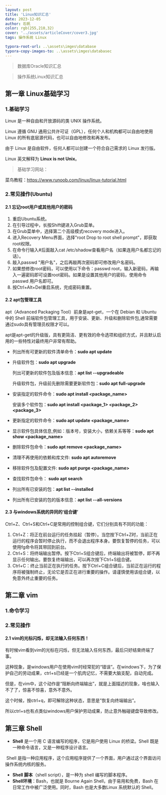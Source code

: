 ```yaml
---
layout: post
title: 'Linux知识汇总'
date: 2023-12-05
author: 石帆
color: rgb(255,210,32)
cover: '../assets/articleCover/cover3.jpg'
tags: 操作系统 Linux

typora-root-url: ..\assets\imges\database
typora-copy-images-to: ..\assets\imges\databasec
---
```


> 数据库Oracle知识汇总

> 操作系统Linux知识汇总

## 第一章 Linux基础学习

### 1.基础学习

Linux 是一种自由和开放源码的类 UNIX 操作系统。

Linux 遵循 GNU 通用公共许可证（GPL），任何个人和机构都可以自由地使用 Linux 的所有底层源代码，也可以自由地修改和再发布。

由于 Linux 是自由软件，任何人都可以创建一个符合自己需求的 Linux 发行版。

Linux 英文解释为 **Linux is not Unix**。



> 基础学习网站：

菜鸟教程：https://www.runoob.com/linux/linux-tutorial.html





### 2.常见操作(Ubuntu)

#### 2.1 忘记root用户或其他用户的密码

1. 重启Ubuntu系统。
2. 在引导过程中，长按Shift键进入Grub菜单。
3. 在Grub菜单中，选择第二个高级模式recovery mode进入。
4. 进入Recovery Menu界面，选择"root Drop to root shell prompt"，即获取root权限。
5. 在命令行输入#后面敲入cat /etc/shadow查看用户名（如果连用户名都忘记的话）。
6. 敲入passwd "用户名"，之后再敲两次密码即可修改用户名密码。
7. 如果想修改root密码，可以使用以下命令：passwd root，输入新密码，再输入一遍密码即可设置root密码。如果是设置其他用户的密码，使用命令passwd 用户名即可。
8. 按Ctrl+Alt+Del重启系统，完成密码重置。



#### 2.2 apt包管理工具

apt（Advanced Packaging Tool）前身是apt-get，一个在 Debian 和 Ubuntu 中的 Shell 前端软件包管理工具，用于安装、更新、升级和删除软件包,通常需要通过sudo具有管理员权限才可以。

apt是apt-get的升级版，具有更简洁、更有效的命令选项和组织方式，并且默认启用的一些特性对最终用户非常有帮助。

- 列出所有可更新的软件清单命令：**sudo apt update**

- 升级软件包：**sudo apt upgrade**

  列出可更新的软件包及版本信息：**apt list --upgradeable**

  升级软件包，升级前先删除需要更新软件包：**sudo apt full-upgrade**

- 安装指定的软件命令：**sudo apt install <package_name>**

  安装多个软件包：**sudo apt install <package_1> <package_2> <package_3>**

- 更新指定的软件命令：**sudo apt update <package_name>**

- 显示软件包具体信息,例如：版本号，安装大小，依赖关系等等：**sudo apt show <package_name>**

- 删除软件包命令：**sudo apt remove <package_name>**

- 清理不再使用的依赖和库文件: **sudo apt autoremove**

- 移除软件包及配置文件: **sudo apt purge <package_name>**

- 查找软件包命令： **sudo apt search <keyword>**

- 列出所有已安装的包：**apt list --installed**

- 列出所有已安装的包的版本信息：**apt list --all-versions**



#### 2.3 与windows系统的异同的‘组合键’ 

Ctrl+Z、Ctrl+S和Ctrl+C是常用的控制组合键，它们分别具有不同的功能：

1. Ctrl+Z：将正在前台运行的任务挂起（暂停）。当您按下Ctrl+Z时，当前正在运行的程序会暂时停止执行，而不会退出程序本身。要恢复暂停的任务，可以使用fg命令将其带回到前台。
2. Ctrl+S：将终端输出暂停。按下Ctrl+S组合键后，终端输出将被暂停，即不再显示任何输出。要恢复终端输出，可以再次按下Ctrl+S组合键。
3. Ctrl+C：终止当前正在执行的任务。按下Ctrl+C组合键后，当前正在运行的程序将被强制终止，无论它是否正在进行重要的操作。请谨慎使用该组合键，以免意外终止重要的任务。



## 第二章 vim

### 1.命令学习



### 2.常见操作

#### 2.1 vim的光标闪烁，却无法输入任何东西！

有时候vim看到vim的光标在闪烁，但无法输入任何东西，最后只好结束终端了事。

这种现象，是windows用户在使用vim时经常犯的“错误”。在windows下，为了保护自己的劳动成果，ctrl+s已经是一个肌肉记忆，不需要大脑支配，自动完成。

但是，在vim中，这个动作是“阻断向终端输出”，就是上面描述的现象，啥也输入不了了，惊喜不惊喜，意外不意外。

这个时候，按ctrl+q，即可解除这种状态，意思是”恢复向终端输出”。

所以ctrl+s也有点类似windows用户保护劳动成果，防止意外触碰键盘导致修改。



## 第三章 Shell

- **Shell** 是一个用 C 语言编写的程序，它是用户使用 Linux 的桥梁。Shell 既是一种命令语言，又是一种程序设计语言。

​		Shell 是指一种应用程序，这个应用程序提供了一个界面，用户通过这个界面访问操作系统内核的服务。

- **Shell 脚本**（shell script），是一种为 shell 编写的脚本程序。
- **Shell环境**：Bash，也就是 Bourne Again Shell，由于易用和免费，Bash 在日常工作中被广泛使用。同时，Bash 也是大多数Linux 系统默认的 Shell。

